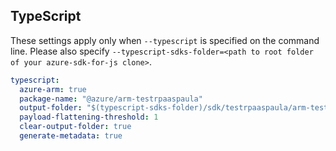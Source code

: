 ## TypeScript

These settings apply only when `--typescript` is specified on the command line.
Please also specify `--typescript-sdks-folder=<path to root folder of your azure-sdk-for-js clone>`.

``` yaml $(typescript)
typescript:
  azure-arm: true
  package-name: "@azure/arm-testrpaaspaula"
  output-folder: "$(typescript-sdks-folder)/sdk/testrpaaspaula/arm-testrpaaspaula"
  payload-flattening-threshold: 1
  clear-output-folder: true
  generate-metadata: true
```

